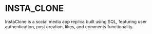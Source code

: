 # INSTA_CLONE
InstaClone is a social media app replica built using SQL, featuring user authentication, post creation, likes, and comments functionality. 

